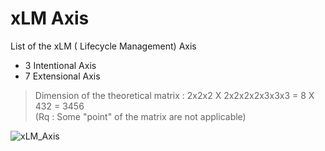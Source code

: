 # xLM Axis

List of the xLM (<Thing> Lifecycle Management) Axis
* 3 Intentional Axis
* 7 Extensional Axis
> Dimension of the theoretical matrix : 2x2x2 X 2x2x2x2x3x3x3 = 8 X 432 = 3456   
(Rq : Some "point" of the matrix are not applicable)

![xLM_Axis](https://github.com/iPlumb3r/SEAMLESS/blob/master/Images/xLM_Axis_2020-07-22.jpg)
